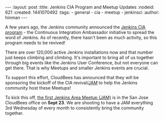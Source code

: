 --- :layout: post :title: Jenkins CIA Program and Meetup Updates :nodeid: 621 :created: 1441070492 :tags: - general - cia - meetup - jenkinsci :author: hinman ---

A few years ago, the Jenkins community announced the [Jenkins CIA program](http://jenkins-ci.org/content/announcing-jenkins-cia) - the Continuous Integration Ambassador initiative to spread the word of Jenkins. As of recently, there hasn't been as much activity, so this program needs to be revived!

There are over 120,000 active Jenkins installations now and that number just keeps climbing and climbing. It's important to bring all of us together through big events like the Jenkins User Conference, but not everyone can get there. That is why Meetups and smaller Jenkins events are crucial.

To support this effort, CloudBees has announced that they will be sponsoring the kickoff of the CIA revival/[JAM](http://jenkins-ci.org/content/bay-area-jenkins-area-meet-looking-you) to help the Jenkins community host these Meetups!

To kick this off, [the first Jenkins Area Meetup (JAM)](http://www.meetup.com/jenkinsmeetup/events/225059665/) is in the San Jose CloudBees office on **Sept 23**. We are shooting to have a JAM everything 3rd Wednesday of every month to consistently bring the community together.
